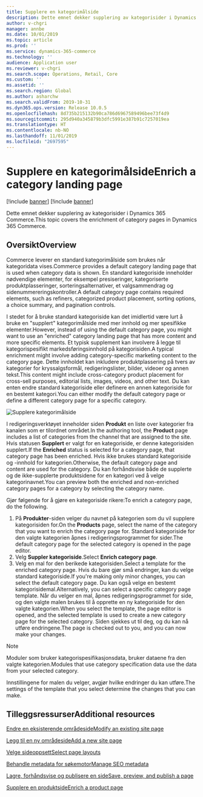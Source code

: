 ```yaml
---
title: Supplere en kategorimålside
description: Dette emnet dekker supplering av kategorisider i Dynamics 365 Commerce.
author: v-chgri
manager: annbe
ms.date: 10/01/2019
ms.topic: article
ms.prod: ''
ms.service: dynamics-365-commerce
ms.technology: ''
audience: Application user
ms.reviewer: v-chgri
ms.search.scope: Operations, Retail, Core
ms.custom: ''
ms.assetid: ''
ms.search.region: Global
ms.author: asharchw
ms.search.validFrom: 2019-10-31
ms.dyn365.ops.version: Release 10.0.5
ms.openlocfilehash: 8d735b215132b90ca786d6967589496bee73f4d9
ms.sourcegitcommit: 295d940a345879b3dfc5991e387b91c7257019ea
ms.translationtype: HT
ms.contentlocale: nb-NO
ms.lasthandoff: 11/01/2019
ms.locfileid: "2697595"
---
```

# <a name="enrich-a-category-landing-page"></a><span data-ttu-id="41451-103">Supplere en kategorimålside</span><span class="sxs-lookup"><span data-stu-id="41451-103">Enrich a category landing page</span></span>

[!include [banner](includes/preview-banner.md)]
[!include [banner](includes/banner.md)]

<span data-ttu-id="41451-104">Dette emnet dekker supplering av kategorisider i Dynamics 365 Commerce.</span><span class="sxs-lookup"><span data-stu-id="41451-104">This topic covers the enrichment of category pages in Dynamics 365 Commerce.</span></span>

## <a name="overview"></a><span data-ttu-id="41451-105">Oversikt</span><span class="sxs-lookup"><span data-stu-id="41451-105">Overview</span></span>

<span data-ttu-id="41451-106">Commerce leverer en standard kategorimålside som brukes når kategoridata vises.</span><span class="sxs-lookup"><span data-stu-id="41451-106">Commerce provides a default category landing page that is used when category data is shown.</span></span> <span data-ttu-id="41451-107">En standard kategoriside inneholder nødvendige elementer, for eksempel presiseringer, kategoriserte produktplasseringer, sorteringsalternativer, et valgsammendrag og sidenummereringskontroller.</span><span class="sxs-lookup"><span data-stu-id="41451-107">A default category page contains required elements, such as refiners, categorized product placement, sorting options, a choice summary, and pagination controls.</span></span> 

<span data-ttu-id="41451-108">I stedet for å bruke standard kategoriside kan det imidlertid være lurt å bruke en "supplert" kategorimålside med mer innhold og mer spesifikke elementer.</span><span class="sxs-lookup"><span data-stu-id="41451-108">However, instead of using the default category page, you might want to use an "enriched" category landing page that has more content and more specific elements.</span></span> <span data-ttu-id="41451-109">Et typisk supplement kan involvere å legge til kategorispesifikt markedsføringsinnhold på kategorisiden.</span><span class="sxs-lookup"><span data-stu-id="41451-109">A typical enrichment might involve adding category-specific marketing content to the category page.</span></span> <span data-ttu-id="41451-110">Dette innholdet kan inkludere produktplassering på tvers av kategorier for kryssalgsformål, redigeringslister, bilder, videoer og annen tekst.</span><span class="sxs-lookup"><span data-stu-id="41451-110">This content might include cross-category product placement for cross-sell purposes, editorial lists, images, videos, and other text.</span></span> <span data-ttu-id="41451-111">Du kan enten endre standard kategoriside eller definere en annen kategoriside for en bestemt kategori.</span><span class="sxs-lookup"><span data-stu-id="41451-111">You can either modify the default category page or define a different category page for a specific category.</span></span>

![Supplere kategorimålside](./media/CategoryLandingPages.png)

<span data-ttu-id="41451-113">I redigeringsverktøyet inneholder siden **Produkt** en liste over kategorier fra kanalen som er tilordnet området.</span><span class="sxs-lookup"><span data-stu-id="41451-113">In the authoring tool, the **Product** page includes a list of categories from the channel that are assigned to the site.</span></span> <span data-ttu-id="41451-114">Hvis statusen **Supplert** er valgt for en kategoriside, er denne kategorisiden supplert.</span><span class="sxs-lookup"><span data-stu-id="41451-114">If the **Enriched** status is selected for a category page, that category page has been enriched.</span></span> <span data-ttu-id="41451-115">Hvis ikke brukes standard kategoriside og -innhold for kategorien.</span><span class="sxs-lookup"><span data-stu-id="41451-115">Otherwise, the default category page and content are used for the category.</span></span> <span data-ttu-id="41451-116">Du kan forhåndsvise både de supplerte og de ikke-supplerte produktsidene for en kategori ved å velge kategorinavnet.</span><span class="sxs-lookup"><span data-stu-id="41451-116">You can preview both the enriched and non-enriched category pages for a category by selecting the category name.</span></span>

<span data-ttu-id="41451-117">Gjør følgende for å gjøre en kategoriside rikere:</span><span class="sxs-lookup"><span data-stu-id="41451-117">To enrich a category page, do the following.</span></span>

1. <span data-ttu-id="41451-118">På **Produkter**-siden velger du navnet på kategorien som du vil supplere kategorisiden for.</span><span class="sxs-lookup"><span data-stu-id="41451-118">On the **Products** page, select the name of the category that you want to enrich the category page for.</span></span> <span data-ttu-id="41451-119">Standard kategoriside for den valgte kategorien åpnes i redigeringsprogrammet for sider.</span><span class="sxs-lookup"><span data-stu-id="41451-119">The default category page for the selected category is opened in the page editor.</span></span>
2. <span data-ttu-id="41451-120">Velg **Suppler kategoriside**.</span><span class="sxs-lookup"><span data-stu-id="41451-120">Select **Enrich category page**.</span></span>
3. <span data-ttu-id="41451-121">Velg en mal for den berikede kategorisiden.</span><span class="sxs-lookup"><span data-stu-id="41451-121">Select a template for the enriched category page.</span></span> <span data-ttu-id="41451-122">Hvis du bare gjør små endringer, kan du velge standard kategoriside.</span><span class="sxs-lookup"><span data-stu-id="41451-122">If you're making only minor changes, you can select the default category page.</span></span> <span data-ttu-id="41451-123">Du kan også velge en bestemt kategorisidemal.</span><span class="sxs-lookup"><span data-stu-id="41451-123">Alternatively, you can select a specific category page template.</span></span> <span data-ttu-id="41451-124">Når du velger en mal, åpnes redigeringsprogrammet for side, og den valgte malen brukes til å opprette en ny kategoriside for den valgte kategorien.</span><span class="sxs-lookup"><span data-stu-id="41451-124">When you select the template, the page editor is opened, and the selected template is used to create a new category page for the selected category.</span></span> <span data-ttu-id="41451-125">Siden sjekkes ut til deg, og du kan nå utføre endringene.</span><span class="sxs-lookup"><span data-stu-id="41451-125">The page is checked out to you, and you can now make your changes.</span></span>

> [!NOTE]
> <span data-ttu-id="41451-126">Moduler som bruker kategorispesifikasjonsdata, bruker dataene fra den valgte kategorien.</span><span class="sxs-lookup"><span data-stu-id="41451-126">Modules that use category specification data use the data from your selected category.</span></span>
>
> <span data-ttu-id="41451-127">Innstillingene for malen du velger, avgjør hvilke endringer du kan utføre.</span><span class="sxs-lookup"><span data-stu-id="41451-127">The settings of the template that you select determine the changes that you can make.</span></span>

## <a name="additional-resources"></a><span data-ttu-id="41451-128">Tilleggsressurser</span><span class="sxs-lookup"><span data-stu-id="41451-128">Additional resources</span></span>

[<span data-ttu-id="41451-129">Endre en eksisterende områdeside</span><span class="sxs-lookup"><span data-stu-id="41451-129">Modify an existing site page</span></span>](modify-existing-page.md)

[<span data-ttu-id="41451-130">Legg til en ny områdeside</span><span class="sxs-lookup"><span data-stu-id="41451-130">Add a new site page</span></span>](add-new-page.md)

[<span data-ttu-id="41451-131">Velge sideoppsett</span><span class="sxs-lookup"><span data-stu-id="41451-131">Select page layouts</span></span>](select-page-layouts.md)

[<span data-ttu-id="41451-132">Behandle metadata for søkemotor</span><span class="sxs-lookup"><span data-stu-id="41451-132">Manage SEO metadata</span></span>](manage-seo-metadata.md)

[<span data-ttu-id="41451-133">Lagre, forhåndsvise og publisere en side</span><span class="sxs-lookup"><span data-stu-id="41451-133">Save, preview, and publish a page</span></span>](save-preview-publish-page.md)

[<span data-ttu-id="41451-134">Supplere en produktside</span><span class="sxs-lookup"><span data-stu-id="41451-134">Enrich a product page</span></span>](enrich-product-page.md)
